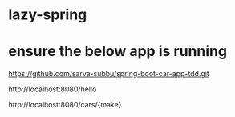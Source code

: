 # lazy-spring

# ensure the below app is running 
https://github.com/sarva-subbu/spring-boot-car-app-tdd.git

http://localhost:8080/hello

http://localhost:8080/cars/{make}
